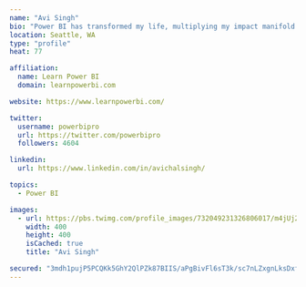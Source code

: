 ```yaml
---
name: "Avi Singh"
bio: "Power BI has transformed my life, multiplying my impact manifold. Now I am on a mission to spread the word and share the knowledge"
location: Seattle, WA
type: "profile"
heat: 77

affiliation:
  name: Learn Power BI
  domain: learnpowerbi.com

website: https://www.learnpowerbi.com/

twitter:
  username: powerbipro
  url: https://twitter.com/powerbipro
  followers: 4604

linkedin:
  url: https://www.linkedin.com/in/avichalsingh/

topics:
  - Power BI

images:
  - url: https://pbs.twimg.com/profile_images/732049231326806017/m4jUj2Lu_400x400.jpg
    width: 400
    height: 400
    isCached: true
    title: "Avi Singh"

secured: "3mdh1pujP5PCQKk5GhY2QlPZk87BIIS/aPgBivFl6sT3k/sc7nLZxgnLksDxfE2FtglzTMOtmt8nsrYQVSehw3CnDn36Xf6p+et/5/8SICU//SoaMLx/Eoaqu42mPqQewV1IoviMs9mz+WFXLFQ8RMzZZAv7lIVhNWrX9ZpJrIUqqZDz6a7dN+23grEkxJsZTzmJO+rCdOg0DVsuj51s3I9Sqined++uTreN3sLEms3t7c/LHgkFyGg4YpbYmiRPmkeIgNzzqQGwiD1GtZHMlLQS0S8aMjJQUtkp5NgIc736iaGUN6V/PheSjteLvuU8HyuL6na2NXTcEkHClpEWgTXRJVn0DDP1vL64kwIUw3ijxZA7AfDOdFT3eJDF0V5o/3jIG3dOJfG0IB7rk3I6dY3pgHgyV4ZnwAFk0wO8+cU=;gcr+q+qD2pRTT9em7W5Qcw=="
---
```


